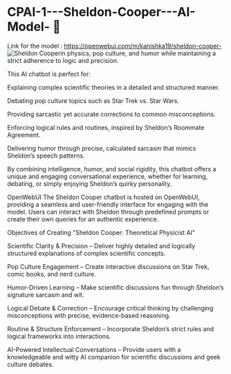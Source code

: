 # CPAI-1---Sheldon-Cooper---AI-Model- 🤖

Link for the model : https://openwebui.com/m/kanishka19/sheldon-cooper-
![Sheldon Cooper](https://github.com/user-attachments/assets/b09fc21a-25b6-4f9b-b53e-b7edd1cde87c)in physics, pop culture, and humor while maintaining a strict adherence to logic and precision.

This AI chatbot is perfect for:

Explaining complex scientific theories in a detailed and structured manner.

Debating pop culture topics such as Star Trek vs. Star Wars.

Providing sarcastic yet accurate corrections to common misconceptions.

Enforcing logical rules and routines, inspired by Sheldon’s Roommate Agreement.

Delivering humor through precise, calculated sarcasm that mimics Sheldon’s speech patterns.

By combining intelligence, humor, and social rigidity, this chatbot offers a unique and engaging conversational experience, whether for learning, debating, or simply enjoying Sheldon’s quirky personality.

OpenWebUI
The Sheldon Cooper chatbot is hosted on OpenWebUI, providing a seamless and user-friendly interface for engaging with the model. Users can interact with Sheldon through predefined prompts or create their own queries for an authentic experience.

Objectives of Creating "Sheldon Cooper: Theoretical Physicist AI"

Scientific Clarity & Precision – Deliver highly detailed and logically structured explanations of complex scientific concepts.

Pop Culture Engagement – Create interactive discussions on Star Trek, comic books, and nerd culture.

Humor-Driven Learning – Make scientific discussions fun through Sheldon’s signature sarcasm and wit.

Logical Debate & Correction – Encourage critical thinking by challenging misconceptions with precise, evidence-based reasoning.

Routine & Structure Enforcement – Incorporate Sheldon’s strict rules and logical frameworks into interactions.

AI-Powered Intellectual Conversations – Provide users with a knowledgeable and witty AI companion for scientific discussions and geek culture debates.

